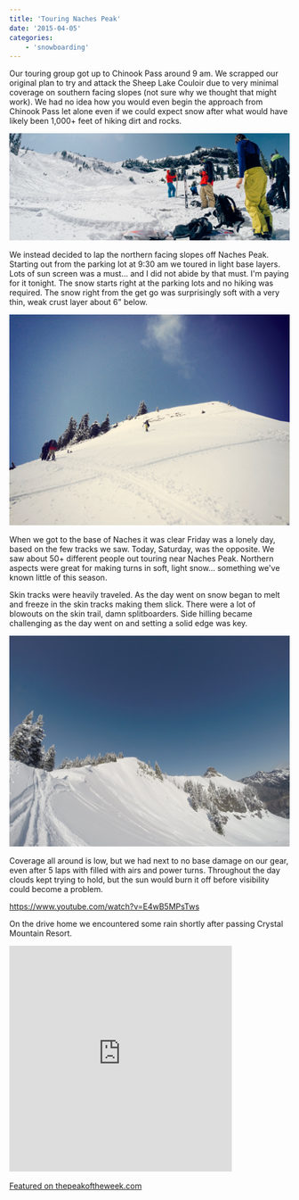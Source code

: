 ```yaml
---
title: 'Touring Naches Peak'
date: '2015-04-05'
categories:
    - 'snowboarding'
---
```


Our touring group got up to Chinook Pass around 9 am. We scrapped our original plan to try and attack the Sheep Lake Couloir due to very minimal coverage on southern facing slopes (not sure why we thought that might work). We had no idea how you would even begin the approach from Chinook Pass let alone even if we could expect snow after what would have likely been 1,000+ feet of hiking dirt and rocks.

![Naches Peak](./2015-04-05-touring-naches-peak-1.jpg)

We instead decided to lap the northern facing slopes off Naches Peak. Starting out from the parking lot at 9:30 am we toured in light base layers. Lots of sun screen was a must... and I did not abide by that must. I'm paying for it tonight. The snow starts right at the parking lots and no hiking was required. The snow right from the get go was surprisingly soft with a very thin, weak crust layer about 6" below.

![Naches Peak](./2015-04-05-touring-naches-peak-2.jpg)

When we got to the base of Naches it was clear Friday was a lonely day, based on the few tracks we saw. Today, Saturday, was the opposite. We saw about 50+ different people out touring near Naches Peak. Northern aspects were great for making turns in soft, light snow... something we've known little of this season.

Skin tracks were heavily traveled. As the day went on snow began to melt and freeze in the skin tracks making them slick. There were a lot of blowouts on the skin trail, damn splitboarders. Side hilling became challenging as the day went on and setting a solid edge was key.

![Naches Peak](./2015-04-05-touring-naches-peak-3.jpg)

Coverage all around is low, but we had next to no base damage on our gear, even after 5 laps with filled with airs and power turns. Throughout the day clouds kept trying to hold, but the sun would burn it off before visibility could become a problem.

https://www.youtube.com/watch?v=E4wB5MPsTws

On the drive home we encountered some rain shortly after passing Crystal Mountain Resort.

<iframe src="https://www.strava.com/activities/279360620/embed/d7755a700073a105705e80e712b820ab80f2e4da" width="100%" height="405" frameborder="0" scrolling="no" style="max-width: 400px"></iframe>

[Featured on thepeakoftheweek.com](http://thepeakoftheweek.com/2015/04/naches-peak-chinook-pass/)
